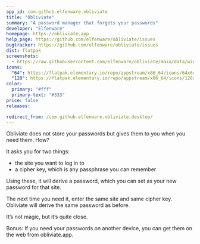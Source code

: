 ```yaml
---
app_id: com.github.elfenware.obliviate
title: "Obliviate"
summary: "A password manager that forgets your passwords"
developer: "Elfenware"
homepage: https://obliviate.app
help_page: https://github.com/elfenware/obliviate/issues
bugtracker: https://github.com/elfenware/obliviate/issues
dist: flatpak
screenshots:
  - https://raw.githubusercontent.com/elfenware/obliviate/main/data/window-screenshot.png
icons:
  "64": https://flatpak.elementary.io/repo/appstream/x86_64/icons/64x64/com.github.elfenware.obliviate.png
  "128": https://flatpak.elementary.io/repo/appstream/x86_64/icons/128x128/com.github.elfenware.obliviate.png
color:
  primary: "#fff"
  primary-text: "#333"
price: false
releases:

redirect_from: /com.github.elfenware.obliviate.desktop/
---
```


<p>Obliviate does not store your passwords but gives them to you when you need them. How?</p>
<p>It asks you for two things:</p>
<ul>
<li>the site you want to log in to</li>
<li>a cipher key, which is any passphrase you can remember</li>
</ul>
<p>Using these, it will derive a password, which you can set as your new password for that site.</p>
<p>The next time you need it, enter the same site and same cipher key. Obliviate will derive the same password as before.</p>
<p>It’s not magic, but it’s quite close.</p>
<p>Bonus: If you need your passwords on another device, you can get them on the web from obliviate.app.</p>
